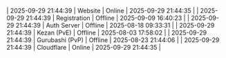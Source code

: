 | 2025-09-29 21:44:39 | Website | Online | 2025-09-29 21:44:35 |
| 2025-09-29 21:44:39 | Registration | Offline | 2025-09-09 16:40:23 |
| 2025-09-29 21:44:39 | Auth Server | Offline | 2025-08-18 09:33:31 |
| 2025-09-29 21:44:39 | Kezan (PvE) | Offline | 2025-08-03 17:58:02 |
| 2025-09-29 21:44:39 | Gurubashi (PvP) | Offline | 2025-08-23 21:44:06 |
| 2025-09-29 21:44:39 | Cloudflare | Online | 2025-09-29 21:44:35 |
